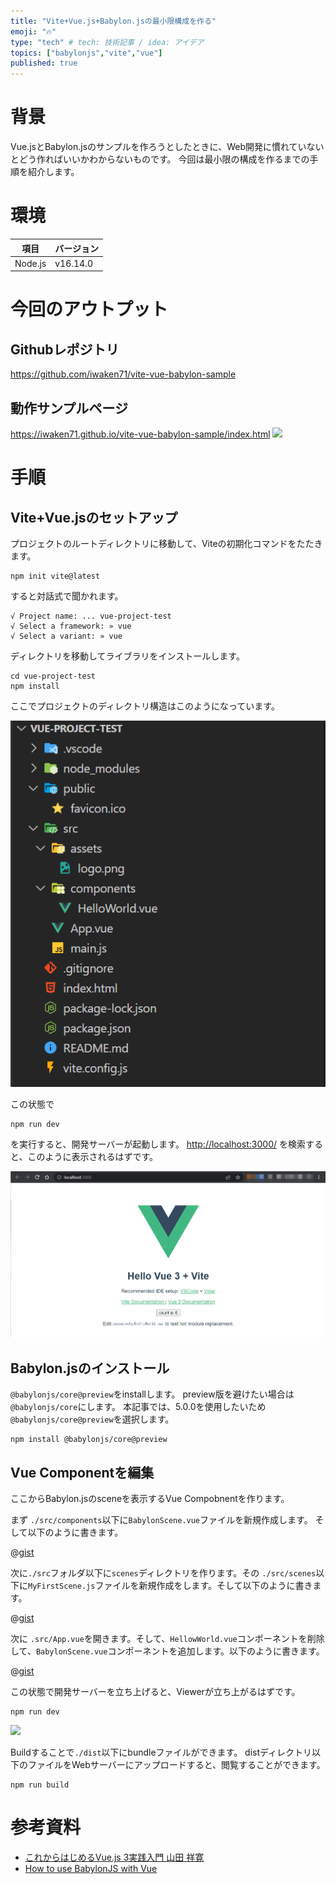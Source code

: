```yaml
---
title: "Vite+Vue.js+Babylon.jsの最小限構成を作る"
emoji: "🔥"
type: "tech" # tech: 技術記事 / idea: アイデア
topics: ["babylonjs","vite","vue"]
published: true
---
```


# 背景

Vue.jsとBabylon.jsのサンプルを作ろうとしたときに、Web開発に慣れていないとどう作ればいいかわからないものです。
今回は最小限の構成を作るまでの手順を紹介します。

# 環境

|項目|バージョン|
|---|---|
|Node.js|v16.14.0|

# 今回のアウトプット

## Githubレポジトリ
https://github.com/iwaken71/vite-vue-babylon-sample

## 動作サンプルページ
<https://iwaken71.github.io/vite-vue-babylon-sample/index.html>
![](https://user-images.githubusercontent.com/10010842/160681620-48de6906-3734-4ae9-98e2-ede6fa57c647.gif)

# 手順

## Vite+Vue.jsのセットアップ

プロジェクトのルートディレクトリに移動して、Viteの初期化コマンドをたたきます。
```
npm init vite@latest
```

すると対話式で聞かれます。

```
√ Project name: ... vue-project-test
√ Select a framework: » vue
√ Select a variant: » vue
```

ディレクトリを移動してライブラリをインストールします。

```
cd vue-project-test
npm install
```

ここでプロジェクトのディレクトリ構造はこのようになっています。

![](/images/babylon/2022-03-30-04-07-07.png)

この状態で

```
npm run dev
```
を実行すると、開発サーバーが起動します。
<http://localhost:3000/>
を検索すると、このように表示されるはずです。

![](/images/babylon/2022-03-30-04-11-27.png)

## Babylon.jsのインストール

`@babylonjs/core@preview`をinstallします。
preview版を避けたい場合は`@babylonjs/core`にします。
本記事では、5.0.0を使用したいため`@babylonjs/core@preview`を選択します。

```
npm install @babylonjs/core@preview
```

## Vue Componentを編集

ここからBabylon.jsのsceneを表示するVue Compobnentを作ります。

まず `./src/components`以下に`BabylonScene.vue`ファイルを新規作成します。
そして以下のように書きます。

@[gist](https://gist.github.com/iwaken71/0d6b42f2aa877fe04350261b01afc825)

次に`./src`フォルダ以下に`scenes`ディレクトリを作ります。その
`./src/scenes`以下に`MyFirstScene.js`ファイルを新規作成をします。そして以下のように書きます。

@[gist](https://gist.github.com/iwaken71/fa18b81ca5208bc0c8c01e0998036bb7)

次に `.src/App.vue`を開きます。そして、`HellowWorld.vue`コンポーネントを削除して、`BabylonScene.vue`コンポーネントを追加します。以下のように書きます。

@[gist](https://gist.github.com/iwaken71/bf27c3e7a487a9ea1347c07019348030)

この状態で開発サーバーを立ち上げると、Viewerが立ち上がるはずです。

```
npm run dev
```

![](https://user-images.githubusercontent.com/10010842/160681620-48de6906-3734-4ae9-98e2-ede6fa57c647.gif)

Buildすることで`./dist`以下にbundleファイルができます。
distディレクトリ以下のファイルをWebサーバーにアップロードすると、閲覧することができます。

```
npm run build
```

# 参考資料


- [これからはじめるVue.js 3実践入門   山田 祥寛](https://www.amazon.co.jp/dp/B09RSPR453/ref=cm_sw_r_tw_dp_H0FD2GM8J1SZKAARFNM2)
- [How to use BabylonJS with Vue](https://doc.babylonjs.com/extensions/Babylon.js+ExternalLibraries/BabylonJS_and_Vue/BabylonJS_and_Vue_1)

